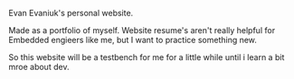 Evan Evaniuk's personal website.

Made as a portfolio of myself. Website resume's aren't really helpful for Embedded engieers like me, but I want to practice something new. 

So this website will be a testbench for me for a little while until i learn a bit mroe about dev.  
